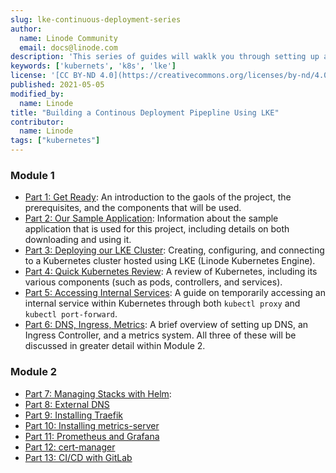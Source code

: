 ```yaml
---
slug: lke-continuous-deployment-series
author:
  name: Linode Community
  email: docs@linode.com
description: 'This series of guides will waklk you through setting up a continous deployment pipeline on LKE.'
keywords: ['kubernets', 'k8s', 'lke']
license: '[CC BY-ND 4.0](https://creativecommons.org/licenses/by-nd/4.0)'
published: 2021-05-05
modified_by:
  name: Linode
title: "Building a Continous Deployment Pipepline Using LKE"
contributor:
  name: Linode
tags: ["kubernetes"]
---
```


### Module 1

- [Part 1: Get Ready](/docs/guides/lke-continuous-deployment-part-1): An introduction to the gaols of the project, the prerequisites, and the components that will be used.
- [Part 2: Our Sample Application](/docs/guides/lke-continuous-deployment-part-2): Information about the sample application that is used for this project, including details on both downloading and using it.
- [Part 3: Deploying our LKE Cluster](/docs/guides/lke-continuous-deployment-part-3): Creating, configuring, and connecting to a Kubernetes cluster hosted using LKE (Linode Kubernetes Engine).
- [Part 4: Quick Kubernetes Review](/docs/guides/lke-continuous-deployment-part-4): A review of Kubernetes, including its various components (such as pods, controllers, and services).
- [Part 5: Accessing Internal Services](/docs/guides/lke-continuous-deployment-part-5): A guide on temporarily accessing an internal service within Kubernetes through both `kubectl proxy` and `kubectl port-forward`.
- [Part 6: DNS, Ingress, Metrics](/docs/guides/lke-continuous-deployment-part-6): A brief overview of setting up DNS, an Ingress Controller, and a metrics system. All three of these will be discussed in greater detail within Module 2.

### Module 2

- [Part 7: Managing Stacks with Helm](/docs/guides/lke-continuous-deployment-part-7): 
- [Part 8: External DNS](/docs/guides/lke-continuous-deployment-part-8)
- [Part 9: Installing Traefik](/docs/guides/lke-continuous-deployment-part-9)
- [Part 10: Installing metrics-server](/docs/guides/lke-continuous-deployment-part-10)
- [Part 11: Prometheus and Grafana](/docs/guides/lke-continuous-deployment-part-11)
- [Part 12: cert-manager](/docs/guides/lke-continuous-deployment-part-12)
- [Part 13: CI/CD with GitLab](/docs/guides/lke-continuous-deployment-part-13)